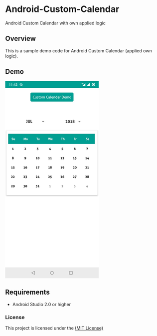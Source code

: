 # Android-Custom-Calendar
Android Custom Calendar with own applied logic

## Overview

This is a sample demo code for Android Custom Calendar (applied own logic). 

## Demo
<img src="/screenshots/pic-1.jpg" width="300"/>


## Requirements
- Android Studio 2.0 or higher

### License
This project is licensed under the [(MIT License)](https://github.com/Deeptiman/Android-Custom-Calendar/blob/master/LICENSE)
